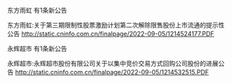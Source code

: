 东方雨虹 有1条新公告 

东方雨虹:关于第三期限制性股票激励计划第二次解除限售股份上市流通的提示性公告 http://static.cninfo.com.cn/finalpage/2022-09-05/1214524177.PDF 

永辉超市 有1条新公告 

永辉超市:永辉超市股份有限公司关于以集中竞价交易方式回购公司股份的进展公告 http://static.cninfo.com.cn/finalpage/2022-09-05/1214532515.PDF 

